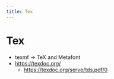 ```yaml
---
title: Tex
---
```


# Tex

- texmf -> TeX and Metafont
- https://texdoc.org/
  - https://texdoc.org/serve/tds.pdf/0
